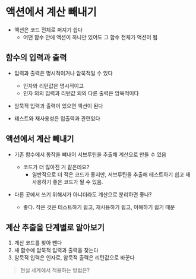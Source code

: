# 액션에서 계산 빼내기
* 액션은 코드 전체로 퍼지기 쉽다
  + 어떤 함수 안에 액션이 하나만 있어도 그 함수 전체가 액션이 됨

## 함수의 입력과 출력

* 입력과 출력은 명시적이거나 암묵적일 수 있다
  + 인자와 리턴값은 명시적이고
  + 인자 외의 입력과 리턴값 외의 다른 출력은 암묵적이다

* 암묵적 입력과 출력이 있으면 액션이 된다

* 테스트와 재사용성은 입출력과 관련있다
  

## 액션에서 계산 빼내기

* 기존 함수에서 동작을 뺴내어 서브루틴을 추출해 계산으로 만들 수 있음
  + 코드가 더 많아진 거 같은데요?
    - 일반적으로 더 적은 코드가 좋지만, 서브루틴을 추출해 테스트하기 쉽고 재사용하기 좋은 코드가 될 수 있음.

* 다른 곳에서 쓰기 위해서가 아니더라도 계산으로 분리하면 좋나?
  + 좋다. 작은 것은 테스트하기 쉽고, 재사용하기 쉽고, 이해하기 쉽기 때문

## 계산 추출을 단계별로 알아보기

1. 계산 코드를 찾아 뺀다
2. 새 함수에 암묵적 입력과 출력을 찾는다
3. 암묵적 입력은 인자로, 암묵적 출력은 리턴값으로 바꾼다

> 현실 세계에서 적용하는 방법은?
